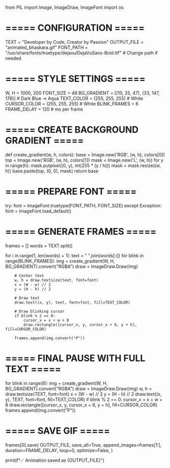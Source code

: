 from PIL import Image, ImageDraw, ImageFont
import os

# ===== CONFIGURATION =====
TEXT = "Developer by Code, Creator by Passion"
OUTPUT_FILE = "animated_bhaskara.gif"
FONT_PATH = "/usr/share/fonts/truetype/dejavu/DejaVuSans-Bold.ttf"  # Change path if needed

# ===== STYLE SETTINGS =====
W, H = 1000, 200
FONT_SIZE = 48
BG_GRADIENT = [(10, 25, 47), (33, 147, 176)]  # Dark Blue → Aqua
TEXT_COLOR = (255, 255, 255)  # White
CURSOR_COLOR = (255, 255, 255)  # White
BLINK_FRAMES = 6
FRAME_DELAY = 120  # ms per frame

# ===== CREATE BACKGROUND GRADIENT =====
def create_gradient(w, h, colors):
    base = Image.new('RGB', (w, h), colors[0])
    top = Image.new('RGB', (w, h), colors[1])
    mask = Image.new('L', (w, h))
    for y in range(h):
        mask.putpixel((0, y), int(255 * (y / h)))
    mask = mask.resize((w, h))
    base.paste(top, (0, 0), mask)
    return base

# ===== PREPARE FONT =====
try:
    font = ImageFont.truetype(FONT_PATH, FONT_SIZE)
except Exception:
    font = ImageFont.load_default()

# ===== GENERATE FRAMES =====
frames = []
words = TEXT.split()

for i in range(1, len(words) + 1):
    text = " ".join(words[:i])
    for blink in range(BLINK_FRAMES):
        img = create_gradient(W, H, BG_GRADIENT).convert("RGBA")
        draw = ImageDraw.Draw(img)

        # Center text
        w, h = draw.textsize(text, font=font)
        x = (W - w) // 2
        y = (H - h) // 2

        # Draw text
        draw.text((x, y), text, font=font, fill=TEXT_COLOR)

        # Draw blinking cursor
        if blink % 2 == 0:
            cursor_x = x + w + 8
            draw.rectangle([cursor_x, y, cursor_x + 6, y + h], fill=CURSOR_COLOR)

        frames.append(img.convert("P"))

# ===== FINAL PAUSE WITH FULL TEXT =====
for blink in range(8):
    img = create_gradient(W, H, BG_GRADIENT).convert("RGBA")
    draw = ImageDraw.Draw(img)
    w, h = draw.textsize(TEXT, font=font)
    x = (W - w) // 2
    y = (H - h) // 2
    draw.text((x, y), TEXT, font=font, fill=TEXT_COLOR)
    if blink % 2 == 0:
        cursor_x = x + w + 8
        draw.rectangle([cursor_x, y, cursor_x + 6, y + h], fill=CURSOR_COLOR)
    frames.append(img.convert("P"))

# ===== SAVE GIF =====
frames[0].save(
    OUTPUT_FILE,
    save_all=True,
    append_images=frames[1:],
    duration=FRAME_DELAY,
    loop=0,
    optimize=False,
)

print(f"✅ Animation saved as {OUTPUT_FILE}")
